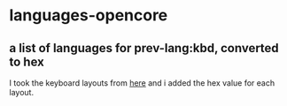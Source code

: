 # languages-opencore
## a list of languages for prev-lang:kbd, converted to hex

I took the keyboard layouts from [here](https://github.com/acidanthera/OpenCorePkg/blob/master/Utilities/AppleKeyboardLayouts/AppleKeyboardLayouts.txt)
and i added the hex value for each layout. 
